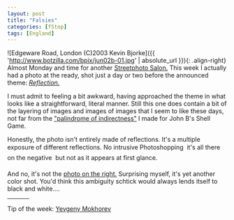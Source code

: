 ```yaml
---
layout: post
title: "Falsies"
categories: [fStop]
tags: [England]
---
```



![Edgeware Road, London (C)2003 Kevin Bjorke]({{ 'http://www.botzilla.com/bpix/jun02b-01.jpg' | absolute_url }}){: .align-right}
Almost Monday and time for another <a href="/photo/salon/">Streetphoto Salon.</a> This week I actually had a photo at the ready, shot just a day or two before the announced theme: <a href="/photo/salon/bjorke_reflect.html"><i>Reflection.</i></a>

I must admit to feeling a bit awkward, having approached the theme in what looks like a straightforward, literal manner. Still this one does contain a bit of the layering of images and images of images that I seem to like these days, not far from the <a href="http://www.botzilla.com/photo/journal/IMG_8184.html">"palindrome of indirectness"</a> I made for John B's Shell Game.

Honestly, the photo isn't entirely made of reflections. It's a multiple exposure of different reflections. No intrusive Photoshopping &#151; it's all there on the negative &#151; but not as it appears at first glance.

And no, it's not the <a href="/photo/journal/jun02b-01.html">photo on the right.</a> Surprising myself, it's yet another color shot. You'd think this ambiguity schtick would always lends itself to black and white....

<hr width="50px" align="center">

Tip of the week: <a href="http://www.photographer.ru/magazine/article.htm?id=349">Yevgeny Mokhorev</a>
